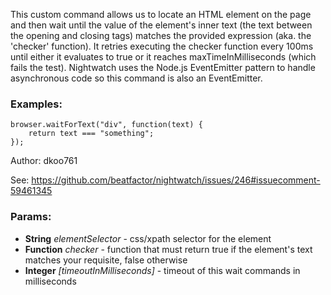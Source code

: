 

<!-- Start coffee/commands/waitForText.coffee -->

This custom command allows us to locate an HTML element on the page and then wait until the value of the element's
inner text (the text between the opening and closing tags) matches the provided expression (aka. the 'checker' function).
It retries executing the checker function every 100ms until either it evaluates to true or it reaches
maxTimeInMilliseconds (which fails the test).
Nightwatch uses the Node.js EventEmitter pattern to handle asynchronous code so this command is also an EventEmitter.
### Examples:

    browser.waitForText("div", function(text) {
        return text === "something";
    });

Author: dkoo761

See: https://github.com/beatfactor/nightwatch/issues/246#issuecomment-59461345

### Params:

* **String** *elementSelector* - css/xpath selector for the element
* **Function** *checker* - function that must return true if the element's text matches your requisite, false otherwise
* **Integer** *[timeoutInMilliseconds]* - timeout of this wait commands in milliseconds

<!-- End coffee/commands/waitForText.coffee -->

